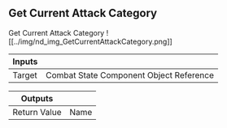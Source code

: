 ## Get Current Attack Category
Get Current Attack Category
![[../img/nd_img_GetCurrentAttackCategory.png]]

|Inputs||
|--|--|
| Target | Combat State Component Object Reference |

|Outputs||
|--|--|
| Return Value | Name |
